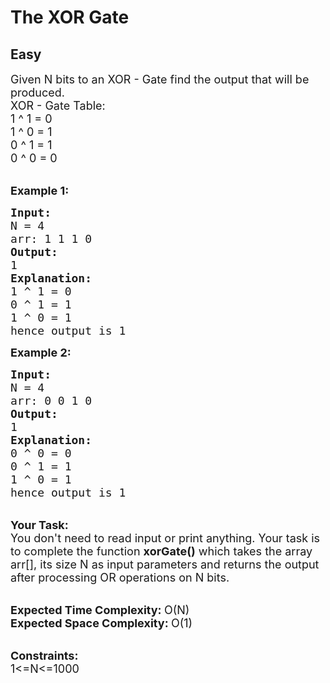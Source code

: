 # The XOR Gate
## Easy
<div class="problems_problem_content__Xm_eO"><p><span style="font-size:18px">Given N bits to an XOR - Gate&nbsp;find the output that will be produced.&nbsp;<br>
XOR - Gate Table:<br>
1 ^ 1 = 0<br>
1 ^ 0 = 1<br>
0 ^&nbsp;1 = 1<br>
0 ^ 0 = 0</span><br>
&nbsp;</p>

<p><span style="font-size:18px"><strong>Example 1:</strong></span></p>

<pre><span style="font-size:18px"><strong>Input:</strong>
N = 4
arr: 1 1 1 0
<strong>Output:</strong>
1
<strong>Explanation:</strong>
1 ^ 1 = 0
0 ^ 1 = 1
1 ^ 0 = 1
hence output is 1</span></pre>

<p><span style="font-size:18px"><strong>Example 2:</strong></span></p>

<pre><span style="font-size:18px"><strong>Input:</strong>
N = 4
arr: 0 0 1 0
<strong>Output:</strong>
1
<strong>Explanation:</strong>
0 ^ 0 = 0
0 ^ 1 = 1
1 ^ 0 = 1
hence output is 1</span></pre>

<p><br>
<span style="font-size:18px"><strong>Your Task:</strong><br>
You don't need to read input or print anything. Your task is to complete the function <strong>xorGate()</strong>&nbsp;which takes the array arr[], its size N as input parameters&nbsp;and returns the output after processing OR operations on N bits.</span><br>
&nbsp;</p>

<p><span style="font-size:18px"><strong>Expected Time Complexity: </strong>O(N)<br>
<strong>Expected Space Complexity: </strong>O(1)</span><br>
&nbsp;</p>

<p><span style="font-size:18px"><strong>Constraints:</strong><br>
1&lt;=N&lt;=1000</span></p>
</div>